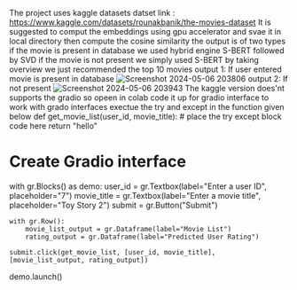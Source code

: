 The project uses kaggle datasets 
datset link : https://www.kaggle.com/datasets/rounakbanik/the-movies-dataset
It is suggested to comput the embeddings using gpu accelerator and svae it in local directory then compute the cosine similarity
the output is of two types if the movie is present in database we used hybrid engine S-BERT followed by SVD if the movie is not present we simply used S-BERT by taking overview we just recommended the top 10 movies 
output 1: If user entered movie is present in database ![Screenshot 2024-05-06 203806](https://github.com/arandkarv/recommendation-system/assets/115916938/c3ccb64f-e79b-437b-8c5a-18805423be54)
output 2: If not present ![Screenshot 2024-05-06 203943](https://github.com/arandkarv/recommendation-system/assets/115916938/b43cb7a2-3367-4bad-bb1b-52a58a69ea9b)
The kaggle version does'nt supports the gradio so opeen in colab code it up for gradio interface
to work with grado interfaces exectue the try and except in the function given below
def get_movie_list(user_id, movie_title):
    # place the try except block code here
    return "hello"

# Create Gradio interface
with gr.Blocks() as demo:
    user_id = gr.Textbox(label="Enter a user ID", placeholder="7")
    movie_title = gr.Textbox(label="Enter a movie title", placeholder="Toy Story 2")
    submit = gr.Button("Submit")

    with gr.Row():
        movie_list_output = gr.Dataframe(label="Movie List")
        rating_output = gr.Dataframe(label="Predicted User Rating")

    submit.click(get_movie_list, [user_id, movie_title], [movie_list_output, rating_output])

demo.launch()

